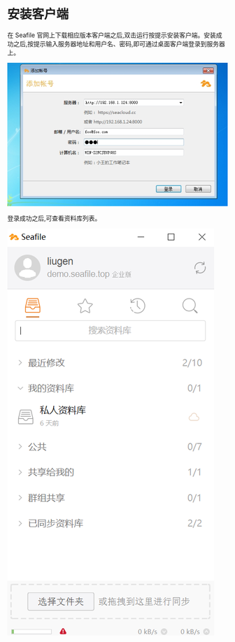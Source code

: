 # 安装客户端

在 Seafile 官网上下载相应版本客户端之后,双击运行按提示安装客户端。安装成功之后,按提示输入服务器地址和用户名、密码,即可通过桌面客户端登录到服务器上。

![](./imgs/add-account.png)

登录成功之后,可查看资料库列表。

![](./imgs/lib-list.png)